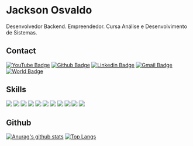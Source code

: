 # Jackson Osvaldo

Desenvolvedor Backend. Empreendedor. Cursa Análise e Desenvolvimento de Sistemas.


## Contact

[![YouTube Badge](https://img.shields.io/badge/-YouTube-red?style=flat-square&logo=youtube&logoColor=white)](https://www.youtube.com/jacksonosvaldo)
[![Github Badge](https://img.shields.io/badge/-Github-000?style=flat-square&logo=Github&logoColor=white)](https://github.com/JacksonOsvaldo)
[![Linkedin Badge](https://img.shields.io/badge/-LinkedIn-blue?style=flat-square&logo=Linkedin&logoColor=white)](https://www.linkedin.com/in/jackson-osvaldo)
[![Gmail Badge](https://img.shields.io/badge/-Gmail-c14438?style=flat-square&logo=Gmail&logoColor=white)](mailto:jacksonenazus@gmail.com)
[![World Badge](https://img.shields.io/badge/-Blog-yellow?style=flat-square&logo=python&logoColor=white)](https://jacksonosvaldo.github.io/)


## Skills
![](https://img.shields.io/badge/‎-Linux-E95420?logo=linux&logoColor=white&style=plastic)
![](https://img.shields.io/badge/‎-Python-F7DF1E?logo=python&logoColor=white&style=plastic)
![](https://img.shields.io/badge/‎-Django-0C4B33?logo=django&logoColor=white&style=plastic)
![](https://img.shields.io/badge/‎-HTML-CC342D?logo=html5&logoColor=white&style=plastic)
![](https://img.shields.io/badge/‎-CSS-1572B6?logo=css3&logoColor=white&style=plastic)
![](https://img.shields.io/badge/‎-JavaScript-F7DF1E?logo=javascript&logoColor=white&style=plastic)
![](https://img.shields.io/badge/‎-NGINX-339933?logo=nginx&logoColor=white&style=plastic)
![](https://img.shields.io/badge/‎-AWS-f79400?logo=amazon&logoColor=white&style=plastic)
![](https://img.shields.io/badge/‎-Git-F05032?logo=git&logoColor=white&style=plastic)
![](https://img.shields.io/badge/‎-GitHub-181717?logo=github&logoColor=white&style=plastic)
![](https://img.shields.io/badge/‎-VS%20Code-007ACC?logo=visual-studio-code&logoColor=white&style=plastic)


## Github
[![Anurag's github stats](https://github-readme-stats.vercel.app/api?username=JacksonOsvaldo&hide=issues&show_icons=true&title_color=61dafb&text_color=FFFFFF&icon_color=61dafb&bg_color=20232a)](https://github.com/anuraghazra/github-readme-stats)
[![Top Langs](https://github-readme-stats.vercel.app/api/top-langs/?username=JacksonOsvaldo&layout=compact&title_color=61dafb&text_color=FFFFFF&icon_color=61dafb&bg_color=20232a)](https://github.com/anuraghazra/github-readme-stats)
